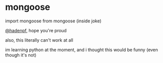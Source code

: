 # mongoose
import mongoose from mongoose (inside joke)

[@hadenpf](https://github.com/hadenpf), hope you're proud


also, this literally can't work at all

im learning python at the moment, and i thought this would be funny (even though it's not)
